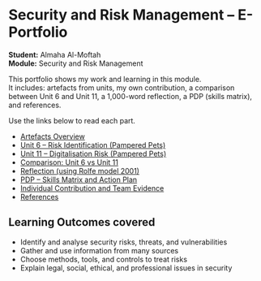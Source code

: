 # Security and Risk Management – E-Portfolio
**Student:** Almaha Al-Moftah  
**Module:** Security and Risk Management

This portfolio shows my work and learning in this module.  
It includes: artefacts from units, my own contribution, a comparison between Unit 6 and Unit 11, a 1,000-word reflection, a PDP (skills matrix), and references.

Use the links below to read each part.

- [Artefacts Overview](Artefacts_Overview.md)
- [Unit 6 – Risk Identification (Pampered Pets)](Unit6_RiskIdentification.md)
- [Unit 11 – Digitalisation Risk (Pampered Pets)](Unit11_FinalProject.md)
- [Comparison: Unit 6 vs Unit 11](Comparison_Evaluation.md)
- [Reflection (using Rolfe model 2001) ](Reflection_Rolfe.md)
- [PDP – Skills Matrix and Action Plan](PDP_SkillsMatrix.md)
- [Individual Contribution and Team Evidence](Contributions_Evidence.md)
- [References](References.md)

## Learning Outcomes covered
- Identify and analyse security risks, threats, and vulnerabilities  
- Gather and use information from many sources  
- Choose methods, tools, and controls to treat risks  
- Explain legal, social, ethical, and professional issues in security

